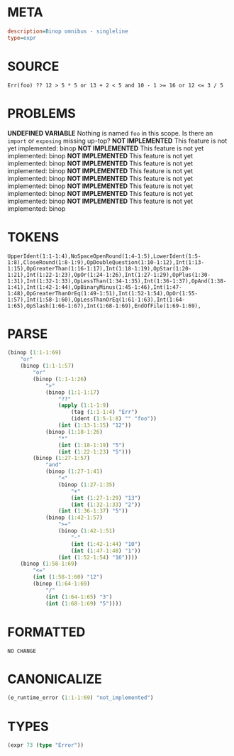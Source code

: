 # META
~~~ini
description=Binop omnibus - singleline
type=expr
~~~
# SOURCE
~~~roc
Err(foo) ?? 12 > 5 * 5 or 13 + 2 < 5 and 10 - 1 >= 16 or 12 <= 3 / 5
~~~
# PROBLEMS
**UNDEFINED VARIABLE**
Nothing is named ``foo`` in this scope.
Is there an `import` or `exposing` missing up-top?
**NOT IMPLEMENTED**
This feature is not yet implemented: binop
**NOT IMPLEMENTED**
This feature is not yet implemented: binop
**NOT IMPLEMENTED**
This feature is not yet implemented: binop
**NOT IMPLEMENTED**
This feature is not yet implemented: binop
**NOT IMPLEMENTED**
This feature is not yet implemented: binop
**NOT IMPLEMENTED**
This feature is not yet implemented: binop
**NOT IMPLEMENTED**
This feature is not yet implemented: binop
**NOT IMPLEMENTED**
This feature is not yet implemented: binop
**NOT IMPLEMENTED**
This feature is not yet implemented: binop
# TOKENS
~~~zig
UpperIdent(1:1-1:4),NoSpaceOpenRound(1:4-1:5),LowerIdent(1:5-1:8),CloseRound(1:8-1:9),OpDoubleQuestion(1:10-1:12),Int(1:13-1:15),OpGreaterThan(1:16-1:17),Int(1:18-1:19),OpStar(1:20-1:21),Int(1:22-1:23),OpOr(1:24-1:26),Int(1:27-1:29),OpPlus(1:30-1:31),Int(1:32-1:33),OpLessThan(1:34-1:35),Int(1:36-1:37),OpAnd(1:38-1:41),Int(1:42-1:44),OpBinaryMinus(1:45-1:46),Int(1:47-1:48),OpGreaterThanOrEq(1:49-1:51),Int(1:52-1:54),OpOr(1:55-1:57),Int(1:58-1:60),OpLessThanOrEq(1:61-1:63),Int(1:64-1:65),OpSlash(1:66-1:67),Int(1:68-1:69),EndOfFile(1:69-1:69),
~~~
# PARSE
~~~clojure
(binop (1:1-1:69)
	"or"
	(binop (1:1-1:57)
		"or"
		(binop (1:1-1:26)
			">"
			(binop (1:1-1:17)
				"??"
				(apply (1:1-1:9)
					(tag (1:1-1:4) "Err")
					(ident (1:5-1:8) "" "foo"))
				(int (1:13-1:15) "12"))
			(binop (1:18-1:26)
				"*"
				(int (1:18-1:19) "5")
				(int (1:22-1:23) "5")))
		(binop (1:27-1:57)
			"and"
			(binop (1:27-1:41)
				"<"
				(binop (1:27-1:35)
					"+"
					(int (1:27-1:29) "13")
					(int (1:32-1:33) "2"))
				(int (1:36-1:37) "5"))
			(binop (1:42-1:57)
				">="
				(binop (1:42-1:51)
					"-"
					(int (1:42-1:44) "10")
					(int (1:47-1:48) "1"))
				(int (1:52-1:54) "16"))))
	(binop (1:58-1:69)
		"<="
		(int (1:58-1:60) "12")
		(binop (1:64-1:69)
			"/"
			(int (1:64-1:65) "3")
			(int (1:68-1:69) "5"))))
~~~
# FORMATTED
~~~roc
NO CHANGE
~~~
# CANONICALIZE
~~~clojure
(e_runtime_error (1:1-1:69) "not_implemented")
~~~
# TYPES
~~~clojure
(expr 73 (type "Error"))
~~~